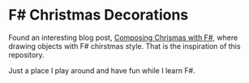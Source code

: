 # F# Christmas Decorations

Found an interesting blog post, [Composing Chrismas with F#](http://tomasp.net/blog/2014/composing-christmas/), where drawing
objects with F# chirstmas style. That is the inspiration of this repository.

Just a place I play around and have fun while I learn F#.
